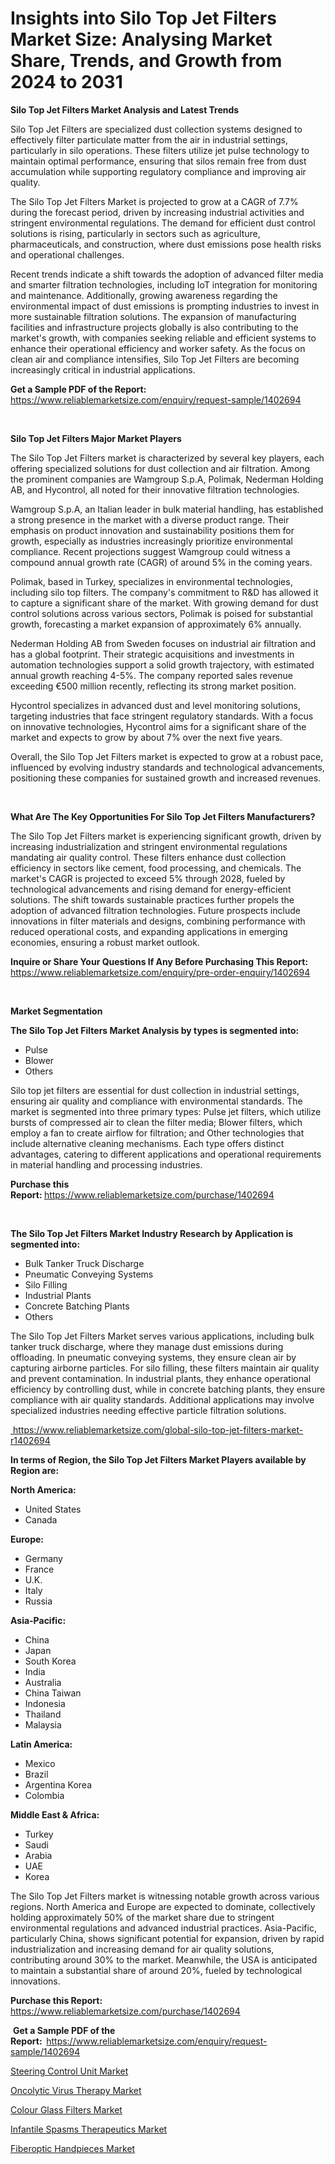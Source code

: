<p><h1>Insights into Silo Top Jet Filters Market Size: Analysing Market Share, Trends, and Growth from 2024 to 2031</h1></p><p><strong>Silo Top Jet Filters Market Analysis and Latest Trends</strong></p>
<p><p>Silo Top Jet Filters are specialized dust collection systems designed to effectively filter particulate matter from the air in industrial settings, particularly in silo operations. These filters utilize jet pulse technology to maintain optimal performance, ensuring that silos remain free from dust accumulation while supporting regulatory compliance and improving air quality.</p><p>The Silo Top Jet Filters Market is projected to grow at a CAGR of 7.7% during the forecast period, driven by increasing industrial activities and stringent environmental regulations. The demand for efficient dust control solutions is rising, particularly in sectors such as agriculture, pharmaceuticals, and construction, where dust emissions pose health risks and operational challenges.</p><p>Recent trends indicate a shift towards the adoption of advanced filter media and smarter filtration technologies, including IoT integration for monitoring and maintenance. Additionally, growing awareness regarding the environmental impact of dust emissions is prompting industries to invest in more sustainable filtration solutions. The expansion of manufacturing facilities and infrastructure projects globally is also contributing to the market's growth, with companies seeking reliable and efficient systems to enhance their operational efficiency and worker safety. As the focus on clean air and compliance intensifies, Silo Top Jet Filters are becoming increasingly critical in industrial applications.</p></p>
<p><strong>Get a Sample PDF of the Report:&nbsp;</strong> <a href="https://www.reliablemarketsize.com/enquiry/request-sample/1402694?utm_campaign=1778&utm_medium=2&utm_source=Github&utm_content=ia&utm_term=23102024&utm_id=silo-top-jet-filters">https://www.reliablemarketsize.com/enquiry/request-sample/1402694</a></p>
<p>&nbsp;</p>
<p><strong>Silo Top Jet Filters Major Market Players</strong></p>
<p><p>The Silo Top Jet Filters market is characterized by several key players, each offering specialized solutions for dust collection and air filtration. Among the prominent companies are Wamgroup S.p.A, Polimak, Nederman Holding AB, and Hycontrol, all noted for their innovative filtration technologies.</p><p>Wamgroup S.p.A, an Italian leader in bulk material handling, has established a strong presence in the market with a diverse product range. Their emphasis on product innovation and sustainability positions them for growth, especially as industries increasingly prioritize environmental compliance. Recent projections suggest Wamgroup could witness a compound annual growth rate (CAGR) of around 5% in the coming years.</p><p>Polimak, based in Turkey, specializes in environmental technologies, including silo top filters. The company's commitment to R&D has allowed it to capture a significant share of the market. With growing demand for dust control solutions across various sectors, Polimak is poised for substantial growth, forecasting a market expansion of approximately 6% annually.</p><p>Nederman Holding AB from Sweden focuses on industrial air filtration and has a global footprint. Their strategic acquisitions and investments in automation technologies support a solid growth trajectory, with estimated annual growth reaching 4-5%. The company reported sales revenue exceeding €500 million recently, reflecting its strong market position.</p><p>Hycontrol specializes in advanced dust and level monitoring solutions, targeting industries that face stringent regulatory standards. With a focus on innovative technologies, Hycontrol aims for a significant share of the market and expects to grow by about 7% over the next five years.</p><p>Overall, the Silo Top Jet Filters market is expected to grow at a robust pace, influenced by evolving industry standards and technological advancements, positioning these companies for sustained growth and increased revenues.</p></p>
<p>&nbsp;</p>
<p><strong>What Are The Key Opportunities For Silo Top Jet Filters Manufacturers?</strong></p>
<p><p>The Silo Top Jet Filters market is experiencing significant growth, driven by increasing industrialization and stringent environmental regulations mandating air quality control. These filters enhance dust collection efficiency in sectors like cement, food processing, and chemicals. The market's CAGR is projected to exceed 5% through 2028, fueled by technological advancements and rising demand for energy-efficient solutions. The shift towards sustainable practices further propels the adoption of advanced filtration technologies. Future prospects include innovations in filter materials and designs, combining performance with reduced operational costs, and expanding applications in emerging economies, ensuring a robust market outlook.</p></p>
<p><strong>Inquire or Share Your Questions If Any Before Purchasing This Report:</strong> <a href="https://www.reliablemarketsize.com/enquiry/pre-order-enquiry/1402694?utm_campaign=1778&utm_medium=2&utm_source=Github&utm_content=ia&utm_term=23102024&utm_id=silo-top-jet-filters">https://www.reliablemarketsize.com/enquiry/pre-order-enquiry/1402694</a></p>
<p>&nbsp;</p>
<p><strong>Market Segmentation</strong></p>
<p><strong>The Silo Top Jet Filters Market Analysis by types is segmented into:</strong></p>
<p><ul><li>Pulse</li><li>Blower</li><li>Others</li></ul></p>
<p><p>Silo top jet filters are essential for dust collection in industrial settings, ensuring air quality and compliance with environmental standards. The market is segmented into three primary types: Pulse jet filters, which utilize bursts of compressed air to clean the filter media; Blower filters, which employ a fan to create airflow for filtration; and Other technologies that include alternative cleaning mechanisms. Each type offers distinct advantages, catering to different applications and operational requirements in material handling and processing industries.</p></p>
<p><strong>Purchase this Report:&nbsp;</strong><a href="https://www.reliablemarketsize.com/purchase/1402694?utm_campaign=1778&utm_medium=2&utm_source=Github&utm_content=ia&utm_term=23102024&utm_id=silo-top-jet-filters">https://www.reliablemarketsize.com/purchase/1402694</a></p>
<p>&nbsp;</p>
<p><strong>The Silo Top Jet Filters Market Industry Research by Application is segmented into:</strong></p>
<p><ul><li>Bulk Tanker Truck Discharge</li><li>Pneumatic Conveying Systems</li><li>Silo Filling</li><li>Industrial Plants</li><li>Concrete Batching Plants</li><li>Others</li></ul></p>
<p><p>The Silo Top Jet Filters Market serves various applications, including bulk tanker truck discharge, where they manage dust emissions during offloading. In pneumatic conveying systems, they ensure clean air by capturing airborne particles. For silo filling, these filters maintain air quality and prevent contamination. In industrial plants, they enhance operational efficiency by controlling dust, while in concrete batching plants, they ensure compliance with air quality standards. Additional applications may involve specialized industries needing effective particle filtration solutions.</p></p>
<p><a href="https://www.reliablemarketsize.com/global-silo-top-jet-filters-market-r1402694?utm_campaign=1778&utm_medium=2&utm_source=Github&utm_content=ia&utm_term=23102024&utm_id=silo-top-jet-filters">&nbsp;https://www.reliablemarketsize.com/global-silo-top-jet-filters-market-r1402694</a></p>
<p><strong>In terms of Region, the Silo Top Jet Filters Market Players available by Region are:</strong></p>
<p>
    <p> <strong> North America: </strong>
        <ul>
            <li>United States</li>
            <li>Canada</li>
        </ul>
        </p> 
    <p> <strong> Europe: </strong>
        <ul>
            <li>Germany</li>
            <li>France</li>
            <li>U.K.</li>
            <li>Italy</li>
            <li>Russia</li>
        </ul>
        </p> 
    <p> <strong> Asia-Pacific: </strong>
        <ul>
            <li>China</li>
            <li>Japan</li>
            <li>South Korea</li>
            <li>India</li>
            <li>Australia</li>
            <li>China Taiwan</li>
            <li>Indonesia</li>
            <li>Thailand</li>
            <li>Malaysia</li>
        </ul>
        </p> 
    <p> <strong> Latin America: </strong>
        <ul>
            <li>Mexico</li>
            <li>Brazil</li>
            <li>Argentina Korea</li>
            <li>Colombia</li>
        </ul>
        </p> 
    <p> <strong> Middle East & Africa: </strong>
        <ul>
            <li>Turkey</li>
            <li>Saudi</li>
            <li>Arabia</li>
            <li>UAE</li>
            <li>Korea</li>
        </ul>
    </p>
    </p>
<p><p>The Silo Top Jet Filters market is witnessing notable growth across various regions. North America and Europe are expected to dominate, collectively holding approximately 50% of the market share due to stringent environmental regulations and advanced industrial practices. Asia-Pacific, particularly China, shows significant potential for expansion, driven by rapid industrialization and increasing demand for air quality solutions, contributing around 30% to the market. Meanwhile, the USA is anticipated to maintain a substantial share of around 20%, fueled by technological innovations.</p></p>
<p><strong>Purchase this Report: </strong><a href="https://www.reliablemarketsize.com/purchase/1402694?utm_campaign=1778&utm_medium=2&utm_source=Github&utm_content=ia&utm_term=23102024&utm_id=silo-top-jet-filters">https://www.reliablemarketsize.com/purchase/1402694</a></p>
<p>&nbsp;<strong>Get a Sample PDF of the Report:&nbsp;&nbsp;</strong><a href="https://www.reliablemarketsize.com/enquiry/request-sample/1402694?utm_campaign=1778&utm_medium=2&utm_source=Github&utm_content=ia&utm_term=23102024&utm_id=silo-top-jet-filters">https://www.reliablemarketsize.com/enquiry/request-sample/1402694</a></p>
<p><strong></strong></p>
<p><p><a href="https://issuu.com/reportprime-2/docs/steering-control-unit-market-size-2_61898d67452546?utm_campaign=1778&utm_medium=2&utm_source=Github&utm_content=ia&utm_term=23102024&utm_id=silo-top-jet-filters">Steering Control Unit Market</a></p><p><a href="https://www.linkedin.com/pulse/oncolytic-virus-therapy-market-revolution-2024-2031-trends-8jfqf?utm_campaign=1778&utm_medium=2&utm_source=Github&utm_content=ia&utm_term=23102024&utm_id=silo-top-jet-filters">Oncolytic Virus Therapy Market</a></p><p><a href="https://www.linkedin.com/pulse/colour-glass-filters-market-trends-growth-outlook-2024-2031-fot0e?utm_campaign=1778&utm_medium=2&utm_source=Github&utm_content=ia&utm_term=23102024&utm_id=silo-top-jet-filters">Colour Glass Filters Market</a></p><p><a href="https://www.linkedin.com/pulse/global-infantile-spasms-therapeutics-market-trends-analysis-0t3jc?utm_campaign=1778&utm_medium=2&utm_source=Github&utm_content=ia&utm_term=23102024&utm_id=silo-top-jet-filters">Infantile Spasms Therapeutics Market</a></p><p><a href="https://www.linkedin.com/pulse/insights-fiberoptic-handpieces-market-players-size-geographical-oe78c?utm_campaign=1778&utm_medium=2&utm_source=Github&utm_content=ia&utm_term=23102024&utm_id=silo-top-jet-filters">Fiberoptic Handpieces Market</a></p></p>